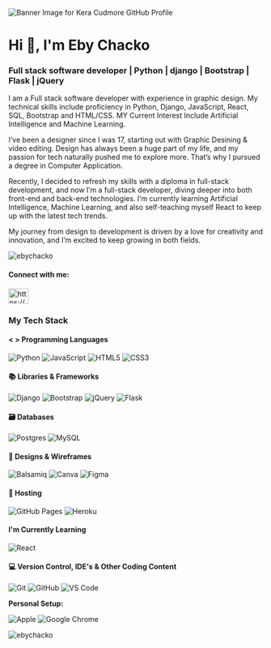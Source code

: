 ![Banner Image for Kera Cudmore GitHub Profile](https://res.cloudinary.com/dgd5gtn1w/image/upload/v1729610572/Linked%20in%20and%20Github%20profile/Linkedin_3_g1jrfj.png)
<h1>Hi 👋, I'm Eby Chacko</h1>
<h3>Full stack software developer | Python | django | Bootstrap | Flask | jQuery</h3>

<p>I am a Full stack software developer with experience in graphic design. My technical skills include proficiency in Python, Django, JavaScript, React, SQL, Bootstrap and HTML/CSS. MY Current Interest Include Artificial Intelligence and Machine Learning.</p>

<p>I’ve been a designer since I was 17, starting out with Graphic Desining & video editing. Design has always been a huge part of my life, and my passion for tech naturally pushed me to explore more. That’s why I pursued a degree in Computer Application.</p>

<p>Recently, I decided to refresh my skills with a diploma in full-stack development, and now I’m a full-stack developer, diving deeper into both front-end and back-end technologies. I’m currently learning Artificial Intelligence, Machine Learning, and also self-teaching myself React to keep up with the latest tech trends.</p>

<p>My journey from design to development is driven by a love for creativity and innovation, and I’m excited to keep growing in both fields.</p>

<p align="left"> <img src="https://komarev.com/ghpvc/?username=ebychacko&label=Profile%20views&color=0e75b6&style=flat" alt="ebychacko" /> </p>

<h4 align="left">Connect with me:</h4>
<p align="left">
<a href="https://linkedin.com/in/eby-chacko-85695b245/" target="blank"><img align="center" src="https://raw.githubusercontent.com/rahuldkjain/github-profile-readme-generator/master/src/images/icons/Social/linked-in-alt.svg" alt="https://www.linkedin.com/in/eby-chacko-85695b245/" height="30" width="40" /></a>
</p>

### My Tech Stack

#### < > Programming Languages

![Python](https://img.shields.io/badge/python-3670A0?style=for-the-badge&logo=python&logoColor=ffdd54)
![JavaScript](https://img.shields.io/badge/JavaScript-323330?style=for-the-badge&logo=javascript&logoColor=F7DF1E)
![HTML5](https://img.shields.io/badge/HTML5-E34F26?style=for-the-badge&logo=html5&logoColor=white)
![CSS3](https://img.shields.io/badge/CSS3-1572B6?style=for-the-badge&logo=css3&logoColor=white)



#### 📚 Libraries & Frameworks

![Django](https://img.shields.io/badge/django-%23092E20.svg?style=for-the-badge&logo=django&logoColor=white)
![Bootstrap](https://img.shields.io/badge/Bootstrap-563D7C?style=for-the-badge&logo=bootstrap&logoColor=white)
![jQuery](https://img.shields.io/badge/jQuery-0769AD?style=for-the-badge&logo=jquery&logoColor=white)
![Flask](https://img.shields.io/badge/flask-%23000.svg?style=for-the-badge&logo=flask&logoColor=white)


#### 🗃 Databases
 
![Postgres](https://img.shields.io/badge/postgres-%23316192.svg?style=for-the-badge&logo=postgresql&logoColor=white)
![MySQL](https://img.shields.io/badge/mysql-%2300f.svg?style=for-the-badge&logo=mysql&logoColor=white)


#### 🎨 Designs & Wireframes

![Balsamiq](https://img.shields.io/badge/Balsamiq%20-%23A60000.svg?&style=for-the-badge&logo=Balsamiq&logoColor=FFFFFF)
![Canva](https://img.shields.io/badge/Canva-%2300C4CC.svg?&style=for-the-badge&logo=Canva&logoColor=white)
![Figma](https://img.shields.io/badge/figma-%23F24E1E.svg?style=for-the-badge&logo=figma&logoColor=white)

#### 🏡 Hosting

![GitHub Pages](https://img.shields.io/static/v1?style=for-the-badge&message=GitHub+Pages&color=222222&logo=GitHub+Pages&logoColor=FFFFFF&label=)
![Heroku](https://img.shields.io/badge/heroku-%23430098.svg?style=for-the-badge&logo=heroku&logoColor=white) 


#### I'm Currently Learning

![React](https://img.shields.io/badge/react-%2320232a.svg?style=for-the-badge&logo=react&logoColor=%2361DAFB)


#### 💻 Version Control, IDE's & Other Coding Content 

![Git](https://img.shields.io/badge/GIT-E44C30?style=for-the-badge&logo=git&logoColor=white)
![GitHub](https://img.shields.io/badge/GitHub-100000?style=for-the-badge&logo=github&logoColor=white)
![VS Code](https://img.shields.io/badge/Visual_Studio_Code-0078D4?style=for-the-badge&logo=visual%20studio%20code&logoColor=white)

**Personal Setup:** 

![Apple](https://img.shields.io/badge/Apple-MacBook_Pro_2021_14_inch-333333?style=for-the-badge&logo=apple&logoColor=white)
![Google Chrome](https://img.shields.io/badge/Google%20Chrome-4285F4?style=for-the-badge&logo=GoogleChrome&logoColor=white)


<p><img align="center" src="https://github-readme-stats.vercel.app/api/top-langs?username=ebychacko&show_icons=true&locale=en&layout=compact" alt="ebychacko" /></p>
